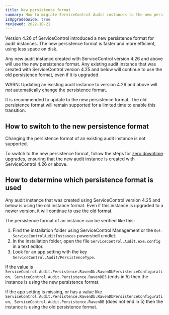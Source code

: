 ```yaml
---
title: New persistence format
summary: How to migrate ServiceControl Audit instances to the new persistence format introduced in version 4.26
isUpgradeGuide: true
reviewed: 2022-10-21
---
```


Version 4.26 of ServiceControl introduced a new persistence format for audit instances. The new persistence format is faster and more efficient, using less space on disk.

Any new audit instance created with ServiceControl version 4.26 and above will use the new persistence format. Any existing audit instance that was created with ServiceControl version 4.25 and below will continue to use the old persistence format, even if it is upgraded.

WARN: Updating an existing audit instance to version 4.26 and above will _not_ automatically change the persistence format.

It is recommended to update to the new persistence format. The old persistence format will remain supported for a limited time to enable this transition.

## How to switch to the new persistence format

Changing the persistence format of an existing audit instance is not supported.

To switch to the new persistence format, follow the steps for [zero downtime upgrades](zero-downtime.md), ensuring that the new audit instance is created with ServiceControl 4.26 or above.

## How to determine which persistence format is used

Any audit instance that was created using ServiceControl version 4.25 and below is using the old instance format. Even if this instance is upgraded to a newer version, it will continue to use the old format.

The persistence format of an instance can be verified like this:

1. Find the installation folder using ServiceControl Management or the `Get-ServiceControlAuditInstances` powershell cmdlet.
1. In the installation folder, open the file `ServiceControl.Audit.exe.config` in a text editor.
1. Look for an app setting with the key `ServiceControl.Audit/PersistenceType`.

If the value is `ServiceControl.Audit.Persistence.RavenDb.RavenDbPersistenceConfiguration, ServiceControl.Audit.Persistence.RavenDB5` (ends in 5) then the instance is using the new persistence format.

If the app setting is missing, or has a value like `ServiceControl.Audit.Persistence.RavenDb.RavenDbPersistenceConfiguration, ServiceControl.Audit.Persistence.RavenDB` (does not end in 5) then the instance is using the old persistence format.

